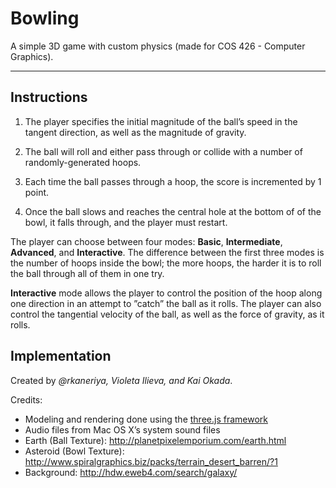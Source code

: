 # Bowling
A simple 3D game with custom physics (made for COS 426 - Computer Graphics). 

---

## Instructions

1) The player specifies the initial magnitude of the ball’s speed in the tangent direction, as well as the magnitude of gravity.

2) The ball will roll and either pass through or collide with a number of randomly-generated hoops. 

3) Each time the ball passes through a hoop, the score is incremented by 1 point.

4) Once the ball slows and reaches the central hole at the bottom of of the bowl, it falls through, and the player must restart. 

The player can choose between four modes: **Basic**, **Intermediate**, **Advanced**, and **Interactive**. The difference between the first three modes is the number of hoops inside the bowl; the more hoops, the harder it is to roll the ball through all of them in one try.  

**Interactive** mode allows the player to control the position of the hoop along one direction in an attempt to ”catch” the ball as it rolls. The player can also control the tangential velocity of the ball, as well as the force of gravity, as it rolls.

## Implementation 

Created by *@rkaneriya, Violeta Ilieva, and Kai Okada*. 

Credits: 

* Modeling and rendering done using the [three.js framework](http://www.threejs.org "three.js")
* Audio files from Mac OS X’s system sound files
* Earth (Ball Texture): http://planetpixelemporium.com/earth.html
* Asteroid (Bowl Texture): http://www.spiralgraphics.biz/packs/terrain_desert_barren/?1
* Background: http://hdw.eweb4.com/search/galaxy/